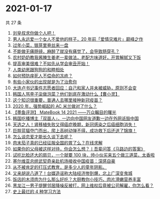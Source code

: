 # 2021-01-17

共 27 条

<!-- BEGIN ZHIHUVIDEO -->
<!-- 最后更新时间 Sun Jan 17 2021 21:39:08 GMT+0800 (CST) -->
1. [刘皇叔求你做个人吧！](https://www.zhihu.com/zvideo/1334150257291161600)
1. [男人永远爱一个女人不爱他的样子，20 年前「爱情灾难片」巅峰之作](https://www.zhihu.com/zvideo/1332616900527390720)
1. [过年小菜，银芽里脊丝来一盘](https://www.zhihu.com/zvideo/1333856669038583808)
1. [不能做无痛肠镜，麻醉了就没有痛觉了，会导致肠穿孔？](https://www.zhihu.com/zvideo/1333732507514834944)
1. [农村奶奶教我酱腌生姜老一辈做法，老配方味道好，开胃解腻又下饭](https://www.zhihu.com/zvideo/1334085015316422656)
1. [提高审美很难？不如先从学会审丑开始！](https://www.zhihu.com/zvideo/1333493660277309440)
1. [人类幼崽跟狗狗的和睦相处](https://www.zhihu.com/zvideo/1333869428048355328)
1. [如何预防痒死人不偿命的冻疮？](https://www.zhihu.com/zvideo/1333876836020310016)
1. [有些小家伙的出现就是为了治愈你](https://www.zhihu.com/zvideo/1334155167780601856)
1. [大连卢书记事件志愿者回应：自己和家人并未被威胁，原则不会变](https://www.zhihu.com/zvideo/1333495227831840768)
1. [韩国人骂李子柒做泡菜？他们到底在激动什么【曹小灵】](https://www.zhihu.com/zvideo/1333872963620868096)
1. [这个知识很重要，普通人去哪里接种新冠疫苗？](https://www.zhihu.com/zvideo/1333888596206608384)
1. [2020 年，强势崛起的 AC 米兰做对了什么？](https://www.zhihu.com/zvideo/1334103520325697536)
1. [【墨鱼评测】 MateBook 14 2021 ——万众瞩目的曙光](https://www.zhihu.com/zvideo/1334189691793657856)
1. [韩国吃播博主「双面人」，一边向中国网友道歉一边在外网诋毁中国](https://www.zhihu.com/zvideo/1334160806926340096)
1. [天选之人！肾移植失败又得癌症晚期，新冠感染之后癌细胞消失！](https://www.zhihu.com/zvideo/1333842934433406976)
1. [巨胖蓝猫夺门而出，爬上高树动弹不得，成功救下后还送了锦旗！](https://www.zhihu.com/zvideo/1333805859928178688)
1. [怎么谈恋爱才能长久谈下去呢？](https://www.zhihu.com/zvideo/1333855641099030528)
1. [肉末茄子真的已经征服全国的胃了么？在线求解](https://www.zhihu.com/zvideo/1333477650074517504)
1. [如果你的父母被这样对待，你会怎么想？丨吾辈问答《马路边的答案》](https://www.zhihu.com/zvideo/1333167251160137728)
1. [试吃比脸还大的扇贝，一个就要 100 块，帅小伙买来五个做三道菜，太香啦](https://www.zhihu.com/zvideo/1333742373037977600)
1. [塞尔维亚总统武契奇亲赴机场接收中国疫苗：深感自豪](https://www.zhihu.com/zvideo/1334088819969781760)
1. [从不被肯定的打压式教育，是多少人的童年阴影。](https://www.zhihu.com/zvideo/1333793206086283264)
1. [又来胡说八道了！台媒造谣称大陆经济惨到爆，北上广深变鬼城](https://www.zhihu.com/zvideo/1333725183580934144)
1. [饭店的木须肉为什么那么好吃？大厨教你小技巧，肉片滑嫩营养丰富](https://www.zhihu.com/zvideo/1333734905943957504)
1. [黑龙江一男子提醒邻居降噪反被打，网上维权后竟被公司解雇，你怎么看？](https://www.zhihu.com/zvideo/1333421051322187776)
1. [史上最烂的 4 种学习方法](https://www.zhihu.com/zvideo/1332369413563953152)
<!-- END ZHIHUVIDEO -->
